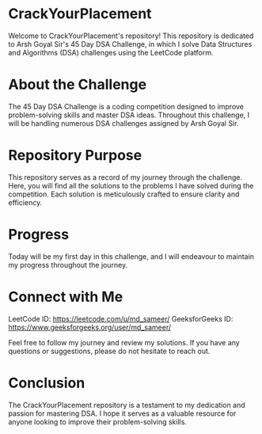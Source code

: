 # CrackYourPlacement
Welcome to CrackYourPlacement's repository! This repository is dedicated to Arsh Goyal Sir's 45 Day DSA Challenge, in which I solve Data Structures and Algorithms (DSA) challenges using the LeetCode platform.

# About the Challenge
The 45 Day DSA Challenge is a coding competition designed to improve problem-solving skills and master DSA ideas. Throughout this challenge, I will be handling numerous DSA challenges assigned by Arsh Goyal Sir.

# Repository Purpose
This repository serves as a record of my journey through the challenge. Here, you will find all the solutions to the problems I have solved during the competition. Each solution is meticulously crafted to ensure clarity and efficiency.

# Progress
Today will be my first day in this challenge, and I will endeavour to maintain my progress throughout the journey.

# Connect with Me
 LeetCode ID: https://leetcode.com/u/md_sameer/
 GeeksforGeeks ID: https://www.geeksforgeeks.org/user/md_sameer/

 Feel free to follow my journey and review my solutions. If you have any questions or suggestions, please do not hesitate to reach out.

# Conclusion
The CrackYourPlacement repository is a testament to my dedication and passion for mastering DSA. I hope it serves as a valuable resource for anyone looking to improve their problem-solving skills.
